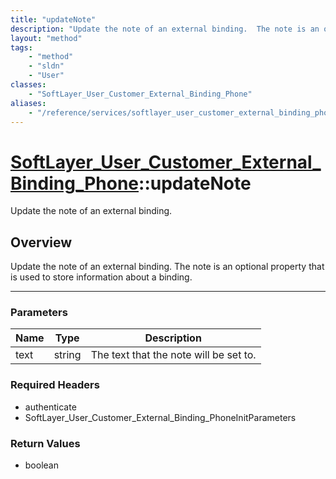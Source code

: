 ```yaml
---
title: "updateNote"
description: "Update the note of an external binding.  The note is an optional property that is used to store information about a bind... "
layout: "method"
tags:
    - "method"
    - "sldn"
    - "User"
classes:
    - "SoftLayer_User_Customer_External_Binding_Phone"
aliases:
    - "/reference/services/softlayer_user_customer_external_binding_phone/updateNote"
---
```

# [SoftLayer_User_Customer_External_Binding_Phone](/reference/services/SoftLayer_User_Customer_External_Binding_Phone)::updateNote


Update the note of an external binding.


## Overview 
Update the note of an external binding.  The note is an optional property that is used to store information about a binding. 

-----

### Parameters 
|Name | Type | Description |
| --- | --- | --- |
|text| string| The text that the note will be set to.|


### Required Headers
* authenticate
* SoftLayer_User_Customer_External_Binding_PhoneInitParameters


### Return Values
* boolean




